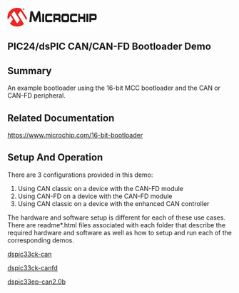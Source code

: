 ![image](images/microchip.jpg) 

## PIC24/dsPIC CAN/CAN-FD Bootloader Demo

## Summary

An example bootloader using the 16-bit MCC bootloader and the CAN or CAN-FD peripheral.

## Related Documentation

https://www.microchip.com/16-bit-bootloader

## Setup And Operation

There are 3 configurations provided in this demo:
1) Using CAN classic on a device with the CAN-FD module
2) Using CAN-FD on a device with the CAN-FD module
3) Using CAN classic on a device with the enhanced CAN controller

The hardware and software setup is different for each of these use cases.  There are readme*.html files associated with each folder that describe the required hardware and software as well as how to setup and run each of the corresponding demos.

[dspic33ck-can](/pic24-dspic-can-canfd-bootloader/dspic33ck-can "dsPIC33CK256MP508 CAN based bootloader example project")

[dspic33ck-canfd](/pic24-dspic-can-canfd-bootloader/dspic33ck-canfd "dsPIC33CK256MP508 CAN-FD based bootloader example project")

[dspic33ep-can2.0b](/pic24-dspic-can-canfd-bootloader/dspic33ep-can2.0b "dsPIC33EP512MU810 CAN based bootloader example project")


